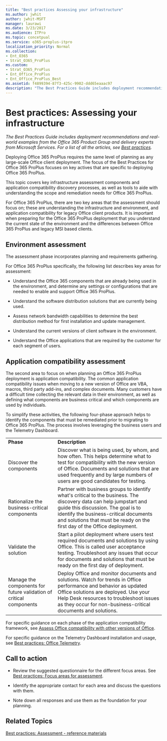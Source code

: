 ```yaml
---
title: "Best practices Assessing your infrastructure"
ms.author: jwhit
author: jwhit-MSFT
manager: laurawi
ms.date: 3/23/2017
ms.audience: ITPro
ms.topic: concetpual
ms.service: o365-proplus-itpro
localization_priority: Normal
ms.collection: 
- Ent_O365
- Strat_O365_ProPlus
ms.custom:
- Strat_O365_ProPlus
- Ent_Office_ProPlus
- Ent_Office_ProPlus_Best
ms.assetid: f4899394-87f3-425c-9902-ddd65eaaac97
description: "The Best Practices Guide includes deployment recommendations and real-world examples from the Office 365 Product Group and delivery experts from Microsoft Services. For a list of all the articles, see Best practices."
---
```


# Best practices: Assessing your infrastructure

 *The Best Practices Guide includes deployment recommendations and real-world examples from the Office 365 Product Group and delivery experts from Microsoft Services. For a list of all the articles, see [Best practices](best-practices.md).* 
  
Deploying Office 365 ProPlus requires the same level of planning as any large-scale Office client deployment. The focus of the Best Practices for Office 365 ProPlus focuses on key actives that are specific to deploying Office 365 ProPlus.
  
This topic covers key infrastructure assessment components and application compatibility discovery processes, as well as tools to aide with understanding the scope and remediation needs for Office 365 ProPlus.
  
For Office 365 ProPlus, there are two key areas that the assessment should focus on; these are understanding the infrastructure and environment, and application compatibility for legacy Office client products. It is important when preparing for the Office 365 ProPlus deployment that you understand the current state of the environment and the differences between Office 365 ProPlus and legacy MSI based clients.
  
## Environment assessment

The assessment phase incorporates planning and requirements gathering.
  
For Office 365 ProPlus specifically, the following list describes key areas for assessment:
  
- Understand the Office 365 components that are already being used in the environment, and determine any settings or configurations that are needed to enable and support Office 365 ProPlus.
    
- Understand the software distribution solutions that are currently being used.
    
- Assess network bandwidth capabilities to determine the best distribution method for first installation and update management.
    
- Understand the current versions of client software in the environment.
    
- Understand the Office applications that are required by the customer for each segment of users.
    
## Application compatibility assessment

The second area to focus on when planning an Office 365 ProPlus deployment is application compatibility. The common application compatibility issues when moving to a new version of Office are VBA, macros, third party add-ins, and complex documents. Many customers have a difficult time collecting the relevant data in their environment, as well as defining what components are business critical and which components are used by individuals.
  
To simplify these activities, the following four-phase approach helps to identify the components that must be remediated prior to migrating to Office 365 ProPlus. The process involves leveraging the business users and the Telemetry Dashboard.
  
|||
|:-----|:-----|
|**Phase** <br/> |**Description** <br/> |
|Discover the components  <br/> |Discover what is being used, by whom, and how often. This helps determine what to test for compatibility with the new version of Office. Documents and solutions that are used frequently and by large numbers of users are good candidates for testing.  <br/> |
|Rationalize the business-critical components  <br/> |Partner with business groups to identify what's critical to the business. The discovery data can help jumpstart and guide this discussion. The goal is to identify the business-critical documents and solutions that must be ready on the first day of the Office deployment.  <br/> |
|Validate the solution  <br/> |Start a pilot deployment where users test required documents and solutions by using Office. This is called user acceptance testing. Troubleshoot any issues that occur for documents and solutions that must be ready on the first day of deployment.  <br/> |
|Manage the components for future validation of critical components  <br/> |Deploy Office and monitor documents and solutions. Watch for trends in Office performance and behavior as updated Office solutions are deployed. Use your Help Desk resources to troubleshoot issues as they occur for non-business-critical documents and solutions.  <br/> |
   
For specific guidance on each phase of the application compatibility framework, see [Assess Office compatibility with other versions of Office](https://technet.microsoft.com/en-us/library/ee819096%28v=office.16%29.aspx).
  
For specific guidance on the Telemetry Dashboard installation and usage, see [Best practices: Office Telemetry](best-practices-office-telemetry.md).
  
## Call to action

- Review the suggested questionnaire for the different focus areas. See [Best practices: Focus areas for assessment](best-practices-focus-areas-for-assessment.md).
    
- Identify the appropriate contact for each area and discuss the questions with them.
    
- Note down all responses and use them as the foundation for your planning.
    
## Related Topics

[Best practices: Assessment - reference materials](best-practices-assessmentreference-materials.md)
  


